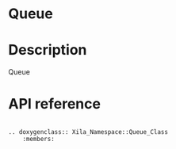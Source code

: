 # Queue

# Description

Queue

# API reference

```{eval-rst}

.. doxygenclass:: Xila_Namespace::Queue_Class
    :members:

```